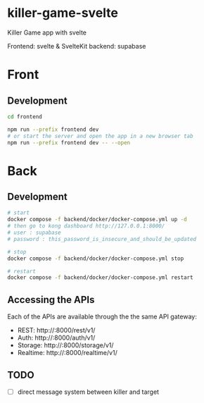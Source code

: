 # killer-game-svelte
Killer Game app with svelte

Frontend: svelte & SvelteKit
backend: supabase

# Front

## Development

```bash
cd frontend

npm run --prefix frontend dev
# or start the server and open the app in a new browser tab
npm run --prefix frontend dev -- --open
```

# Back
## Development

```bash
# start
docker compose -f backend/docker/docker-compose.yml up -d 
# then go to kong dashboard http://127.0.0.1:8000/
# user : supabase
# password : this_password_is_insecure_and_should_be_updated

# stop
docker compose -f backend/docker/docker-compose.yml stop

# restart
docker compose -f backend/docker/docker-compose.yml restart
```

## Accessing the APIs
Each of the APIs are available through the the same API gateway:

- REST: http://<your-ip>:8000/rest/v1/
- Auth: http://<your-domain>:8000/auth/v1/
- Storage: http://<your-domain>:8000/storage/v1/
- Realtime: http://<your-domain>:8000/realtime/v1/

## TODO

- [ ] direct message system between killer and target